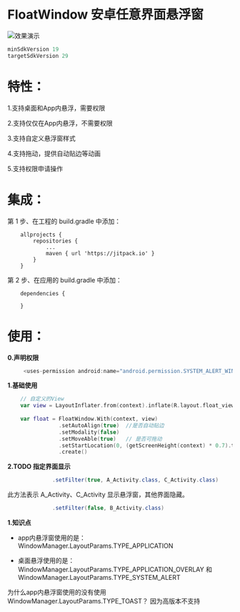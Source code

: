 # FloatWindow 安卓任意界面悬浮窗

![效果演示](/float_window.gif)


```java
minSdkVersion 19
targetSdkVersion 29
```

特性：
===

1.支持桌面和App内悬浮，需要权限

2.支持仅仅在App内悬浮，不需要权限

3.支持自定义悬浮窗样式

4.支持拖动，提供自动贴边等动画

5.支持权限申请操作


集成：
===

第 1 步、在工程的 build.gradle 中添加：

```
	allprojects {
		repositories {
			...
			maven { url 'https://jitpack.io' }
		}
	}
```
第 2 步、在应用的  build.gradle 中添加：

```
	dependencies {
	        
	}
```

使用：
===

**0.声明权限**

```java
     <uses-permission android:name="android.permission.SYSTEM_ALERT_WINDOW" />
```


**1.基础使用**

```kotlin
    // 自定义的View
    var view = LayoutInflater.from(context).inflate(R.layout.float_view, null)
    
    var float = FloatWindow.With(context, view)
                .setAutoAlign(true)  //是否自动贴边
                .setModality(false)
                .setMoveAble(true)   // 是否可拖动
                .setStartLocation(0, (getScreenHeight(context) * 0.7).toInt())
                .create()

```


**2.TODO 指定界面显示**

```java
              .setFilter(true, A_Activity.class, C_Activity.class)

```
此方法表示 A_Activity、C_Activity 显示悬浮窗，其他界面隐藏。

```java
              .setFilter(false, B_Activity.class)
```

**1.知识点**
 - app内悬浮窗使用的是：WindowManager.LayoutParams.TYPE_APPLICATION
 
 - 桌面悬浮使用的是：WindowManager.LayoutParams.TYPE_APPLICATION_OVERLAY 和 WindowManager.LayoutParams.TYPE_SYSTEM_ALERT
 
为什么app内悬浮窗使用的没有使用WindowManager.LayoutParams.TYPE_TOAST？
因为高版本不支持

















